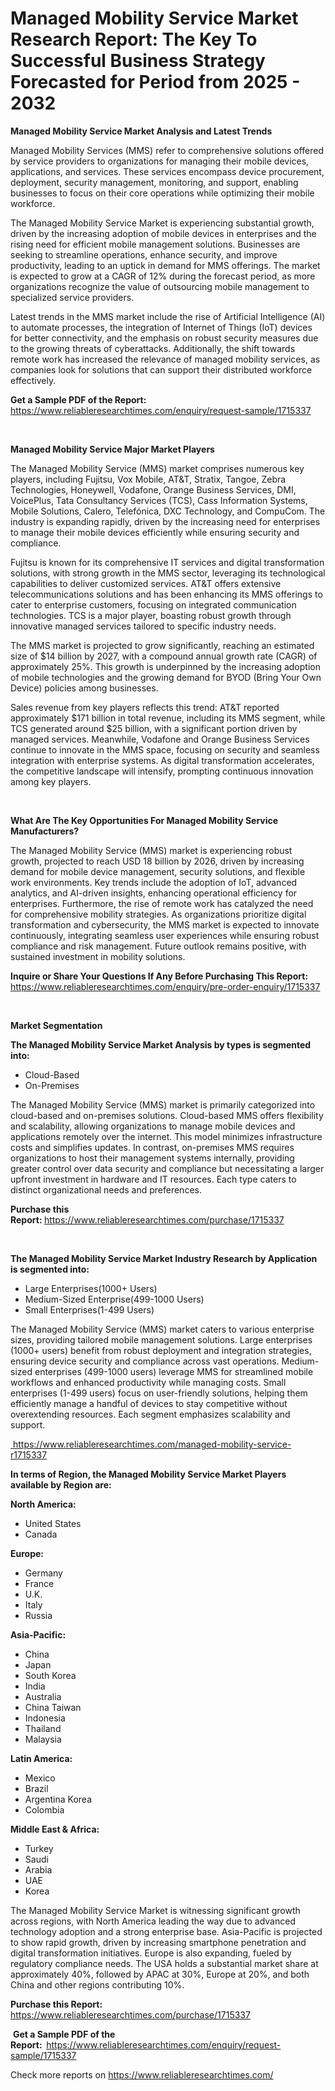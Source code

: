 <p><h1>Managed Mobility Service Market Research Report: The Key To Successful Business Strategy Forecasted for Period from 2025 - 2032</h1></p><p><strong>Managed Mobility Service Market Analysis and Latest Trends</strong></p>
<p><p>Managed Mobility Services (MMS) refer to comprehensive solutions offered by service providers to organizations for managing their mobile devices, applications, and services. These services encompass device procurement, deployment, security management, monitoring, and support, enabling businesses to focus on their core operations while optimizing their mobile workforce.</p><p>The Managed Mobility Service Market is experiencing substantial growth, driven by the increasing adoption of mobile devices in enterprises and the rising need for efficient mobile management solutions. Businesses are seeking to streamline operations, enhance security, and improve productivity, leading to an uptick in demand for MMS offerings. The market is expected to grow at a CAGR of 12% during the forecast period, as more organizations recognize the value of outsourcing mobile management to specialized service providers.</p><p>Latest trends in the MMS market include the rise of Artificial Intelligence (AI) to automate processes, the integration of Internet of Things (IoT) devices for better connectivity, and the emphasis on robust security measures due to the growing threats of cyberattacks. Additionally, the shift towards remote work has increased the relevance of managed mobility services, as companies look for solutions that can support their distributed workforce effectively.</p></p>
<p><strong>Get a Sample PDF of the Report:&nbsp;</strong> <a href="https://www.reliableresearchtimes.com/enquiry/request-sample/1715337?utm_campaign=2326&utm_medium=2&utm_source=Github&utm_content=ia&utm_term=28032025&utm_id=managed-mobility-service">https://www.reliableresearchtimes.com/enquiry/request-sample/1715337</a></p>
<p>&nbsp;</p>
<p><strong>Managed Mobility Service Major Market Players</strong></p>
<p><p>The Managed Mobility Service (MMS) market comprises numerous key players, including Fujitsu, Vox Mobile, AT&T, Stratix, Tangoe, Zebra Technologies, Honeywell, Vodafone, Orange Business Services, DMI, VoicePlus, Tata Consultancy Services (TCS), Cass Information Systems, Mobile Solutions, Calero, Telefónica, DXC Technology, and CompuCom. The industry is expanding rapidly, driven by the increasing need for enterprises to manage their mobile devices efficiently while ensuring security and compliance.</p><p>Fujitsu is known for its comprehensive IT services and digital transformation solutions, with strong growth in the MMS sector, leveraging its technological capabilities to deliver customized services. AT&T offers extensive telecommunications solutions and has been enhancing its MMS offerings to cater to enterprise customers, focusing on integrated communication technologies. TCS is a major player, boasting robust growth through innovative managed services tailored to specific industry needs.</p><p>The MMS market is projected to grow significantly, reaching an estimated size of $14 billion by 2027, with a compound annual growth rate (CAGR) of approximately 25%. This growth is underpinned by the increasing adoption of mobile technologies and the growing demand for BYOD (Bring Your Own Device) policies among businesses.</p><p>Sales revenue from key players reflects this trend: AT&T reported approximately $171 billion in total revenue, including its MMS segment, while TCS generated around $25 billion, with a significant portion driven by managed services. Meanwhile, Vodafone and Orange Business Services continue to innovate in the MMS space, focusing on security and seamless integration with enterprise systems. As digital transformation accelerates, the competitive landscape will intensify, prompting continuous innovation among key players.</p></p>
<p>&nbsp;</p>
<p><strong>What Are The Key Opportunities For Managed Mobility Service Manufacturers?</strong></p>
<p><p>The Managed Mobility Service (MMS) market is experiencing robust growth, projected to reach USD 18 billion by 2026, driven by increasing demand for mobile device management, security solutions, and flexible work environments. Key trends include the adoption of IoT, advanced analytics, and AI-driven insights, enhancing operational efficiency for enterprises. Furthermore, the rise of remote work has catalyzed the need for comprehensive mobility strategies. As organizations prioritize digital transformation and cybersecurity, the MMS market is expected to innovate continuously, integrating seamless user experiences while ensuring robust compliance and risk management. Future outlook remains positive, with sustained investment in mobility solutions.</p></p>
<p><strong>Inquire or Share Your Questions If Any Before Purchasing This Report:</strong> <a href="https://www.reliableresearchtimes.com/enquiry/pre-order-enquiry/1715337?utm_campaign=2326&utm_medium=2&utm_source=Github&utm_content=ia&utm_term=28032025&utm_id=managed-mobility-service">https://www.reliableresearchtimes.com/enquiry/pre-order-enquiry/1715337</a></p>
<p>&nbsp;</p>
<p><strong>Market Segmentation</strong></p>
<p><strong>The Managed Mobility Service Market Analysis by types is segmented into:</strong></p>
<p><ul><li>Cloud-Based</li><li>On-Premises</li></ul></p>
<p><p>The Managed Mobility Service (MMS) market is primarily categorized into cloud-based and on-premises solutions. Cloud-based MMS offers flexibility and scalability, allowing organizations to manage mobile devices and applications remotely over the internet. This model minimizes infrastructure costs and simplifies updates. In contrast, on-premises MMS requires organizations to host their management systems internally, providing greater control over data security and compliance but necessitating a larger upfront investment in hardware and IT resources. Each type caters to distinct organizational needs and preferences.</p></p>
<p><strong>Purchase this Report:&nbsp;</strong><a href="https://www.reliableresearchtimes.com/purchase/1715337?utm_campaign=2326&utm_medium=2&utm_source=Github&utm_content=ia&utm_term=28032025&utm_id=managed-mobility-service">https://www.reliableresearchtimes.com/purchase/1715337</a></p>
<p>&nbsp;</p>
<p><strong>The Managed Mobility Service Market Industry Research by Application is segmented into:</strong></p>
<p><ul><li>Large Enterprises(1000+ Users)</li><li>Medium-Sized Enterprise(499-1000 Users)</li><li>Small Enterprises(1-499 Users)</li></ul></p>
<p><p>The Managed Mobility Service (MMS) market caters to various enterprise sizes, providing tailored mobile management solutions. Large enterprises (1000+ users) benefit from robust deployment and integration strategies, ensuring device security and compliance across vast operations. Medium-sized enterprises (499-1000 users) leverage MMS for streamlined mobile workflows and enhanced productivity while managing costs. Small enterprises (1-499 users) focus on user-friendly solutions, helping them efficiently manage a handful of devices to stay competitive without overextending resources. Each segment emphasizes scalability and support.</p></p>
<p><a href="https://www.reliableresearchtimes.com/managed-mobility-service-r1715337?utm_campaign=2326&utm_medium=2&utm_source=Github&utm_content=ia&utm_term=28032025&utm_id=managed-mobility-service">&nbsp;https://www.reliableresearchtimes.com/managed-mobility-service-r1715337</a></p>
<p><strong>In terms of Region, the Managed Mobility Service Market Players available by Region are:</strong></p>
<p>
    <p> <strong> North America: </strong>
        <ul>
            <li>United States</li>
            <li>Canada</li>
        </ul>
        </p> 
    <p> <strong> Europe: </strong>
        <ul>
            <li>Germany</li>
            <li>France</li>
            <li>U.K.</li>
            <li>Italy</li>
            <li>Russia</li>
        </ul>
        </p> 
    <p> <strong> Asia-Pacific: </strong>
        <ul>
            <li>China</li>
            <li>Japan</li>
            <li>South Korea</li>
            <li>India</li>
            <li>Australia</li>
            <li>China Taiwan</li>
            <li>Indonesia</li>
            <li>Thailand</li>
            <li>Malaysia</li>
        </ul>
        </p> 
    <p> <strong> Latin America: </strong>
        <ul>
            <li>Mexico</li>
            <li>Brazil</li>
            <li>Argentina Korea</li>
            <li>Colombia</li>
        </ul>
        </p> 
    <p> <strong> Middle East & Africa: </strong>
        <ul>
            <li>Turkey</li>
            <li>Saudi</li>
            <li>Arabia</li>
            <li>UAE</li>
            <li>Korea</li>
        </ul>
    </p>
    </p>
<p><p>The Managed Mobility Service Market is witnessing significant growth across regions, with North America leading the way due to advanced technology adoption and a strong enterprise base. Asia-Pacific is projected to show rapid growth, driven by increasing smartphone penetration and digital transformation initiatives. Europe is also expanding, fueled by regulatory compliance needs. The USA holds a substantial market share at approximately 40%, followed by APAC at 30%, Europe at 20%, and both China and other regions contributing 10%.</p></p>
<p><strong>Purchase this Report: </strong><a href="https://www.reliableresearchtimes.com/purchase/1715337?utm_campaign=2326&utm_medium=2&utm_source=Github&utm_content=ia&utm_term=28032025&utm_id=managed-mobility-service">https://www.reliableresearchtimes.com/purchase/1715337</a></p>
<p>&nbsp;<strong>Get a Sample PDF of the Report:&nbsp;&nbsp;</strong><a href="https://www.reliableresearchtimes.com/enquiry/request-sample/1715337?utm_campaign=2326&utm_medium=2&utm_source=Github&utm_content=ia&utm_term=28032025&utm_id=managed-mobility-service">https://www.reliableresearchtimes.com/enquiry/request-sample/1715337</a></p>
<p><strong></strong></p>
<p>Check more reports on <a href="https://www.reliableresearchtimes.com/?utm_campaign=2326&utm_medium=2&utm_source=Github&utm_content=ia&utm_term=28032025&utm_id=managed-mobility-service">https://www.reliableresearchtimes.com/</a></p>